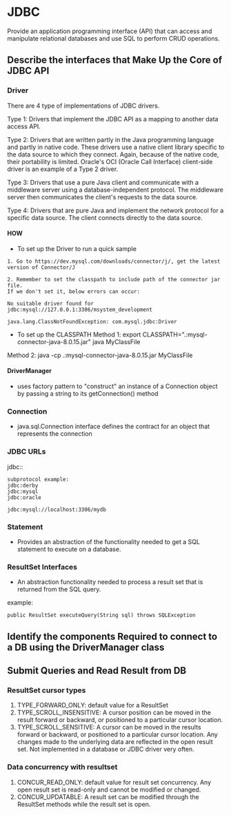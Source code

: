 # JDBC

Provide an application programming interface (API) that can access and manipulate relational databases and use SQL to perform CRUD operations.

## Describe the interfaces that Make Up the Core of JDBC API

### Driver

There are 4 type of implementations of JDBC drivers.

Type 1: Drivers that implement the JDBC API as a mapping to another data access API.

Type 2: Drivers that are written partly in the Java programming language and partly in native code. These drivers use a native client library specific to the data source to which they connect. Again, because of the native code, their portability is limited. Oracle's OCI (Oracle Call Interface) client-side driver is an example of a Type 2 driver.

Type 3: Drivers that use a pure Java client and communicate with a middleware server using a database-independent protocol. The middleware server then communicates the client's requests to the data source.

Type 4: Drivers that are pure Java and implement the network protocol for a specific data source. The client connects directly to the data source.

#### HOW

+ To set up the Driver to run a quick sample

```
1. Go to https://dev.mysql.com/downloads/connector/j/, get the latest version of Connector/J

2. Remember to set the classpath to include path of the connector jar file.
If we don't set it, below errors can occur:

No suitable driver found for jdbc:mysql://127.0.0.1:3306/msystem_development

java.lang.ClassNotFoundException: com.mysql.jdbc:Driver
```

+ To set up the CLASSPATH
Method 1:
export CLASSPATH=".:mysql-connector-java-8.0.15.jar"
java MyClassFile

Method 2:
java -cp .:mysql-connector-java-8.0.15.jar MyClassFile

#### DriverManager

- uses factory pattern to "construct" an instance of a Connection object by passing a string to its getConnection() method 


### Connection

* java.sql.Connection interface defines the contract for an object that represents the connection

### JDBC URLs

jdbc:<subprotocol>:<subname>

```
subprotocol example:
jdbc:derby
jdbc:mysql
jdbc:oracle

jdbc:mysql://localhost:3306/mydb
```

### Statement

* Provides an abstraction of the functionality needed to get a SQL statement to execute on a database.

### ResultSet Interfaces

* An abstraction functionality needed to process a result set that is returned from the SQL query.

example:

```
public ResultSet executeQuery(String sql) throws SQLException
```

## Identify the components Required to connect to a DB using the DriverManager class



## Submit Queries and Read Result from DB

### ResultSet cursor types

1. TYPE_FORWARD_ONLY: default value for a ResultSet
2. TYPE_SCROLL_INSENSITIVE: A cursor position can be moved in the result forward or backward, or positioned to a particular cursor location.
3. TYPE_SCROLL_SENSITIVE: A cursor can be moved in the results forward or backward, or positioned to a particular cursor location. Any changes made to the underlying data are reflected in the open result set. Not implemented in a database or JDBC driver very often.

### Data concurrency with resultset

1. CONCUR_READ_ONLY: default value for result set concurrency. Any open result set is read-only and cannot be modified or changed.
2. CONCUR_UPDATABLE: A result set can be modified through the ResultSet methods while the result set is open.


